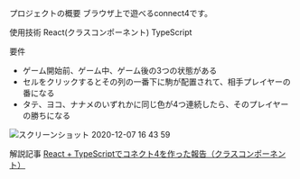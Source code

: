 プロジェクトの概要
ブラウザ上で遊べるconnect4です。

使用技術
React(クラスコンポーネント)
TypeScript

要件
- ゲーム開始前、ゲーム中、ゲーム後の3つの状態がある
- セルをクリックするとその列の一番下に駒が配置されて、相手プレイヤーの番になる
- タテ、ヨコ、ナナメのいずれかに同じ色が4つ連続したら、そのプレイヤーの勝ちになる

![スクリーンショット 2020-12-07 16 43 59](https://user-images.githubusercontent.com/49203635/101323432-025b4b80-38ac-11eb-801b-bfd090dbe5f0.png)


解説記事
[React + TypeScriptでコネクト4を作った報告（クラスコンポーネント）](https://terrblog.com/react-typescript%e3%81%a7%e3%82%b3%e3%83%8d%e3%82%af%e3%83%884%e3%82%92%e4%bd%9c%e3%81%a3%e3%81%9f%e5%a0%b1%e5%91%8a%ef%bc%88%e3%82%af%e3%83%a9%e3%82%b9%e3%82%b3%e3%83%b3%e3%83%9d%e3%83%bc%e3%83%8d/)
